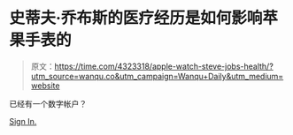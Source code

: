 # 史蒂夫·乔布斯的医疗经历是如何影响苹果手表的

> 原文：<https://time.com/4323318/apple-watch-steve-jobs-health/?utm_source=wanqu.co&utm_campaign=Wanqu+Daily&utm_medium=website>

已经有一个数字帐户？

[Sign In.](/login)